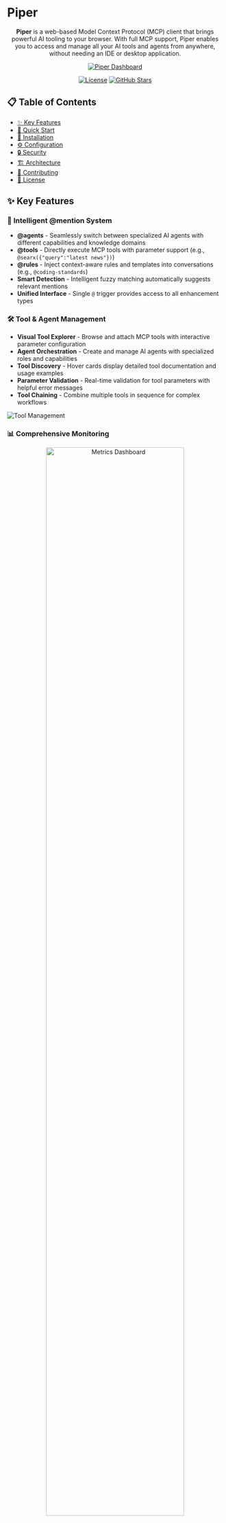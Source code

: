 # Piper

<div align="center">
  <p>
    <strong>Piper</strong> is a web-based Model Context Protocol (MCP) client that brings powerful AI tooling to your browser. With full MCP support, Piper enables you to access and manage all your AI tools and agents from anywhere, without needing an IDE or desktop application.
  </p>
  
  [![Piper Dashboard](/assets/mcp-dashboard.png)](#)
  
  [![License](https://img.shields.io/badge/License-Apache%202.0-blue.svg)](LICENSE)
  [![GitHub Stars](https://img.shields.io/github/stars/jmagar/piper?style=social)](https://github.com/jmagar/piper)
</div>

## 📋 Table of Contents

- [✨ Key Features](#-key-features)
- [🚀 Quick Start](#-quick-start)
- [🔧 Installation](#-installation)
- [⚙️ Configuration](#%EF%B8%8F-configuration)
- [🔒 Security](#-security)
- [🏗️ Architecture](#%EF%B8%8F-architecture)
- [🤝 Contributing](#-contributing)
- [📄 License](#-license)

## ✨ Key Features

### 🎯 **Intelligent @mention System**
- **@agents** - Seamlessly switch between specialized AI agents with different capabilities and knowledge domains
- **@tools** - Directly execute MCP tools with parameter support (e.g., `@searx({"query":"latest news"})`)
- **@rules** - Inject context-aware rules and templates into conversations (e.g., `@coding-standards`)
- **Smart Detection** - Intelligent fuzzy matching automatically suggests relevant mentions
- **Unified Interface** - Single `@` trigger provides access to all enhancement types

### 🛠️ **Tool & Agent Management**
- **Visual Tool Explorer** - Browse and attach MCP tools with interactive parameter configuration
- **Agent Orchestration** - Create and manage AI agents with specialized roles and capabilities
- **Tool Discovery** - Hover cards display detailed tool documentation and usage examples
- **Parameter Validation** - Real-time validation for tool parameters with helpful error messages
- **Tool Chaining** - Combine multiple tools in sequence for complex workflows

![Tool Management](/assets/mcp-tools.png)

### 📊 Comprehensive Monitoring

<div align="center">
  <img src="/assets/mcp-metrics.png" alt="Metrics Dashboard" width="80%">
</div>

- **Real-time Metrics**  
  Monitor system health with detailed CPU, memory, and disk usage
  
- **Performance Analytics**  
  Track response times, token usage, and system performance
  
- **Alert System**  
  Configure custom alerts for system events and thresholds
  
- **Resource Utilization**  
  Visualize resource allocation and identify bottlenecks

---

## 🚀 Quick Start

Get up and running with Piper in minutes:

### Prerequisites

- [Docker](https://docs.docker.com/get-docker/) and [Docker Compose](https://docs.docker.com/compose/install/)
- [Node.js](https://nodejs.org/) 18+ (for development)

### Clone and Run

```bash
   git clone https://github.com/yourusername/piper.git
   cd piper
   cp .env.example .env
   docker-compose up -d
   ```
   Visit `http://localhost:8630` in your browser
---

## 🔧 Installation

### Prerequisites

- [Docker](https://docs.docker.com/get-docker/) and [Docker Compose](https://docs.docker.com/compose/install/)
- [Node.js](https://nodejs.org/) 18+ (for development)

### Development Setup

1. Clone the repository:
   ```bash
   git clone https://github.com/yourusername/piper.git
   cd piper
   ```

2. Set up environment variables:
   ```bash
   cp .env.example .env
   # Edit .env with your configuration
   ```

3. Start the development environment:
   ```bash
   ./dev.sh up
   ```

4. Access the application at `http://localhost:3000`

---

## ⚙️ Configuration

Piper can be configured using environment variables. Copy `.env.example` to `.env` and modify as needed:

```env
# Application
NODE_ENV=development
NEXT_PUBLIC_APP_URL=http://localhost:3000

# Database
DATABASE_URL=postgresql://piper:piper@piper-db:5432/piper

# Redis
REDIS_URL=redis://piper-cache:6379
```

---

<div align="center">
  Made with ❤️ by the Piper Team
</div>

## 🖥️ MCP Server Management

<div align="center">
  <img src="/assets/edit-mcp.png" alt="MCP Server Management" width="80%">
</div>

- **Centralized Control**  
  Manage all MCP servers from a single dashboard
  
- **Server Health**  
  Real-time monitoring of server status and resource usage
  
- **Protocol Support**  
  Compatible with both STDIO and SSE/HTTP MCP server protocols
  
- **Hot Reloading**  
  Apply configuration changes without server restarts
  
- **Connection Management**  
  Easily connect/disconnect from MCP servers

## 🛡️ Agent Capabilities

| Capability | Description |
|------------|-------------|
| **@agent Switching** | Instantly switch between specialized AI agents |
| **Tool Integration** | Direct MCP tool execution with parameter input |
| **Rule Enhancement** | Context injection for improved AI responses |
| **Multi-modal Support** | Work with text, code, and document processing |
| **Extensible Architecture** | Add custom tools and agents easily |

## 📋 Rules & Templates

<div align="center">
  <img src="/assets/rules.png" alt="Rules Management" width="80%">
</div>

- **Rule Editor**  
  Create and edit rules with syntax highlighting and preview
  
- **Template Library**  
  Organize and categorize reusable prompt templates
  
- **Bulk Operations**  
  Apply multiple rules simultaneously

## 💻 Enhanced User Experience

<div align="center">
  <img src="/assets/codeblock.png" alt="Code Block Handling" width="80%">
</div>

- **Multi-model Support**  
  Seamlessly switch between AI providers (OpenAI, Mistral, Claude, etc.)
  
- **Theme Customization**  
  Light, dark, or system theme with persistent settings
  
- **Responsive Layout**  
  Optimized for desktop and tablet with collapsible sidebars
  
- **Code Handling**  
  Syntax highlighting, formatting, and execution for multiple languages
  
- **File Management**  
  Upload, preview, and process various document formats
  
- **Keyboard Shortcuts**  
  Speed up your workflow with customizable hotkeys

## 📜 Logging & Auditing

<div align="center">
  <img src="/assets/logs.png" alt="Logs Interface" width="80%">
</div>

- **Structured Logging**  
  Winston-based logging with multiple log levels
  
- **Advanced Filtering**  
  Filter logs by date, level, source, and custom tags
  
- **Real-time Updates**  
  Stream logs as they're generated
  
- **Audit Trails**  
  Track all system changes and user actions
  
- **Error Analysis**  
  Automatic error grouping and correlation

## 🏗️ Architecture

<div style="display: grid; grid-template-columns: repeat(auto-fit, minmax(250px, 1fr)); gap: 1rem; margin: 1.5rem 0;">
  <div style="background: #f8f9fa; padding: 1rem; border-radius: 8px; border-left: 4px solid #4e44ce;">
    <h4>Next.js App Router</h4>
    <p>Modern React architecture with Server/Client component boundaries</p>
  </div>
  <div style="background: #f8f9fa; padding: 1rem; border-radius: 8px; border-left: 4px solid #4e44ce;">
    <h4>Docker Containerized</h4>
    <p>Consistent development and deployment environment</p>
  </div>
  <div style="background: #f8f9fa; padding: 1rem; border-radius: 8px; border-left: 4px solid #4e44ce;">
    <h4>PostgreSQL + Prisma</h4>
    <p>Robust database with type-safe ORM</p>
  </div>
  <div style="background: #f8f9fa; padding: 1rem; border-radius: 8px; border-left: 4px solid #4e44ce;">
    <h4>Redis Caching</h4>
    <p>High-performance caching for MCP server status</p>
  </div>
  <div style="background: #f8f9fa; padding: 1rem; border-radius: 8px; border-left: 4px solid #4e44ce;">
    <h4>TypeScript</h4>
    <p>Full type safety with zero linter errors</p>
  </div>
  <div style="background: #f8f9fa; padding: 1rem; border-radius: 8px; border-left: 4px solid #4e44ce;">
    <h4>Progressive Web App</h4>
    <p>Offline capabilities and installable on devices</p>
  </div>
</div>

## 🔒 Security

⚠️ **Important Security Notice**

Piper does not include built-in user authentication. By default, anyone with access to the application will have full access to all features and data.

**DO NOT expose Piper directly to the internet without proper security measures in place.**

### Recommended Security Measures:

1. **Reverse Proxy with Authentication**
   - Use a reverse proxy like Nginx or Traefik with authentication
   - Enable HTTPS with valid certificates (e.g., Let's Encrypt)
   - Implement IP whitelisting if applicable

2. **Network-Level Protection**
   - Run Piper behind a VPN
   - Use firewall rules to restrict access to trusted IPs only
   - Consider using a service like Cloudflare Access

3. **Docker Security**
   - Run containers with non-root users
   - Keep containers updated
   - Use Docker secrets for sensitive data

## 🛠️ Built with

- [Next.js](https://nextjs.org/) — Full-stack React framework with PWA support
- [Serwist](https://serwist.pages.dev/) — PWA and service worker management
- [shadcn/ui](https://ui.shadcn.com) — Core components
- [motion-primitives](https://motion-primitives.com) — Animated components
- [Vercel AI SDK](https://vercel.com/blog/introducing-the-vercel-ai-sdk) — Model integration and streaming
- [Prisma](https://www.prisma.io/) — Type-safe database ORM
- [Docker](https://www.docker.com/) — Containerization and development environment
- [Winston](https://github.com/winstonjs/winston) — Enterprise logging
- [Tailwind CSS](https://tailwindcss.com/) — Styling framework
- [TypeScript](https://www.typescriptlang.org/) — Type-safe JavaScript

## 🌐 API Reference

### Core Endpoints
- `/api/chat` — AI chat with streaming support
- `/api/rules-available` — Database rules for @mention
- `/api/mcp-tools-available` — Available MCP tools
- `/api/mcp-servers` — Server status and management
- `/api/logs` — System logs and monitoring
- `/api/chat/history` — Chat history management
- `/api/chat/feedback` — User feedback submission

### MCP Endpoints
- `/api/mcp/execute` — Execute MCP tools
- `/api/mcp/status` — MCP server status
- `/api/mcp/config` — MCP server configuration

## 📁 Project Structure

```
piper/
├── app/                  # Next.js app directory
├── components/           # Reusable UI components
├── lib/                  # Core functionality
│   ├── mcp/             # MCP client and tooling
│   ├── agents/          # Agent implementations
│   └── utils/           # Utility functions
├── prisma/              # Database schema and migrations
├── public/              # Static assets
└── scripts/             # Development and build scripts
```

## 🤝 Contributing

Contributions are welcome! Please follow these steps:

1. Fork the repository
2. Create a feature branch (`git checkout -b feature/amazing-feature`)
3. Commit your changes (`git commit -m 'Add some amazing feature'`)
4. Push to the branch (`git push origin feature/amazing-feature`)
5. Open a Pull Request

### Code Organization

1. **Core Logic**: Main application logic in `app/` and `lib/`
2. **UI Components**: Reusable components in `components/`
3. **MCP Integration**: Tool integrations in `lib/mcp/`
4. **Logging System**: Comprehensive logging in `lib/logger/`

## 🙏 Acknowledgments

Piper is built upon and inspired by the work done in the [Zola](https://github.com/ibelick/zola) project. We extend our gratitude to the original authors and contributors for their valuable work.

## 📄 License

Apache License 2.0
